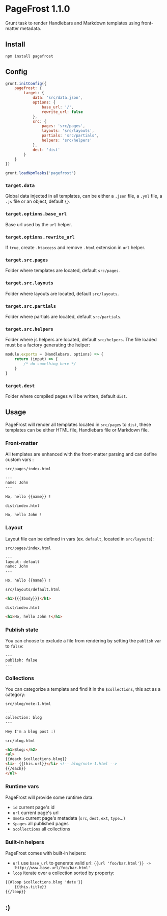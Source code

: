 # PageFrost 1.1.0

Grunt task to render Handlebars and Markdown templates using front-matter metadata.


## Install

```shell
npm install pagefrost
```


## Config

```js
grunt.initConfig({
	pagefrost: {
		target: {
			data: 'src/data.json',
			options: {
				base_url: '/',
				rewrite_url: false
			},
			src: {
				pages: 'src/pages',
				layouts: 'src/layouts',
				partials: 'src/partials',
				helpers: 'src/helpers'
			},
			dest: 'dist'
		}
	}
})

grunt.loadNpmTasks('pagefrost')
```

### `target.data`

Global data injected in all templates, can be either a `.json` file, a `.yml` file, a `.js` file or an object, default `{}`.

### `target.options.base_url`

Base url used by the `url` helper.

### `target.options.rewrite_url`

If `true`, create `.htaccess` and remove `.html` extension in `url` helper.

### `target.src.pages`

Folder where templates are located, default `src/pages`.

### `target.src.layouts`

Folder where layouts are located, default `src/layouts`.

### `target.src.partials`

Folder where partials are located, default `src/partials`.

### `target.src.helpers`

Folder where js helpers are located, default `src/helpers`.
The file loaded must be a factory generating the helper:

```js
module.exports = (Handlebars, options) => {
	return (input) => {
		/* do something here */
	}
}
```

### `target.dest`

Folder where compiled pages will be written, default `dist`.


## Usage

PageFrost will render all templates located in `src/pages` to `dist`, these templates can be either HTML file, Handlebars file or Markdown file.

### Front-matter

All templates are enhanced with the front-matter parsing and can define custom vars :

`src/pages/index.html`
```html
---
name: John
---

Ho, hello {{name}} !
```

`dist/index.html`
```html
Ho, hello John !
```

### Layout

Layout file can be defined in vars (ex. `default`, located in `src/layouts`):

`src/pages/index.html`
```html
---
layout: default
name: John
---

Ho, hello {{name}} !
```

`src/layouts/default.html`
```html
<h1>{{{$body}}}</h1>
```

`dist/index.html`
```html
<h1>Ho, hello John !</h1>
```

### Publish state

You can choose to exclude a file from rendering by setting the `publish` var to `false`:

```html
---
publish: false
---
```

### Collections

You can categorize a template and find it in the `$collections`, this act as a category:

`src/blog/note-1.html`
```html
---
collection: blog
---

Hey I'm a blog post :)
```

`src/blog.html`
```html
<h1>Blog:</h2>
<ul>
{{#each $collections.blog}}
<li>- {{this.url}}</li> <!-- blog/note-1.html -->
{{/each}}
</ul>
```

### Runtime vars

PageFrost will provide some runtime data:
- `id` current page's id
- `url` current page's url
- `$meta` current page's metadata (`src`, `dest`, `ext`, `type`...)
- `$pages` all published pages
- `$collections` all collections

### Built-in helpers

PageFrost comes with built-in helpers:
- `url` use `base_url` to generate valid url: `{{url 'foo/bar.html'}} -> 'http://www.base.url/foo/bar.html'`
- `loop` iterate over a collection sorted by property:
```html
{{#loop $collections.blog 'date'}}
	{{this.title}}
{{/loop}}
```

## :)
